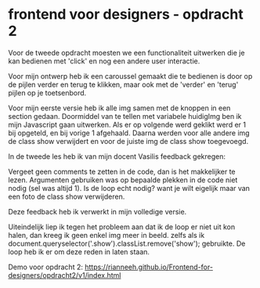 # frontend voor designers - opdracht 2

Voor de tweede opdracht moesten we een functionaliteit uitwerken die je kan bedienen met 'click' en nog een andere user interactie.

Voor mijn ontwerp heb ik een caroussel gemaakt die te bedienen is door op de pijlen verder en terug te klikken, maar ook met de 'verder' en 'terug' pijlen op je toetsenbord.

Voor mijn eerste versie heb ik alle img samen met de knoppen in een section gedaan. Doormiddel van te tellen met variabele huidigImg ben ik mijn Javascript gaan uitwerken. Als er op volgende werd geklikt werd er 1 bij opgeteld, en bij vorige 1 afgehaald. Daarna werden voor alle andere img de class show verwijdert en voor de juiste img de class show toegevoegd.

In de tweede les heb ik van mijn docent Vasilis feedback gekregen:

Vergeet geen comments te zetten in de code, dan is het makkelijker te lezen.
Argumenten gebruiken was op bepaalde plekken in de code niet nodig (sel was altijd 1).
Is de loop echt nodig? want je wilt eigelijk maar van een foto de class show verwijderen.

Deze feedback heb ik verwerkt in mijn volledige versie.

Uiteindelijk liep ik tegen het probleem aan dat ik de loop er niet uit kon halen, dan kreeg ik geen enkel img meer in beeld. zelfs als ik document.queryselector('.show').classList.remove('show'); gebruikte. De loop heb ik er om deze reden in laten staan.

Demo voor opdracht 2: https://rianneeh.github.io/Frontend-for-designers/opdracht2/v1/index.html
